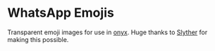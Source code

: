 # WhatsApp Emojis

Transparent emoji images for use in [onyx]. Huge thanks to [Slyther] for making
this possible. 

[slyther]: https://github.com/Slyther/transparent-whatsapp-spritesheets
[onyx]: https://github.com/vednoc/onyx
